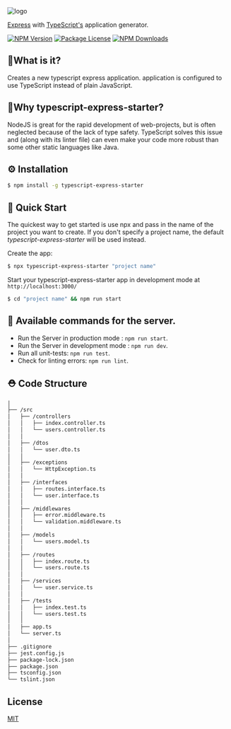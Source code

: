 <img alt='logo' src='https://github.com/ljlm0402/typescript-express-starter/raw/master/typescript-express-starter.jpg' border='0'>

[Express](https://www.npmjs.com/package/express) with [TypeScript's](https://www.npmjs.com/package/typescript) application generator.

<a href="https://www.npmjs.com/package/typescript-express-starter" target="_blank"><img src="https://img.shields.io/npm/v/typescript-express-starter.svg" alt="NPM Version" /></a>
<a href="https://www.npmjs.com/package/typescript-express-starter" target="_blank"><img src="https://img.shields.io/npm/l/typescript-express-starter.svg" alt="Package License" /></a>
<a href="https://www.npmjs.com/package/typescript-express-starter" target="_blank"><img src="https://img.shields.io/npm/dm/typescript-express-starter.svg" alt="NPM Downloads" /></a>

## 🧐What is it?

Creates a new typescript express application.
application is configured to use TypeScript instead of plain JavaScript. 

## 🤔Why typescript-express-starter?

NodeJS is great for the rapid development of web-projects, but is often neglected because of the lack of
type safety. TypeScript solves this issue and (along with its linter file) can even make your code
more robust than some other static languages like Java.

## ⚙️ Installation

```sh
$ npm install -g typescript-express-starter
```

## 🚀 Quick Start

The quickest way to get started is use npx and pass in the name of the project you want to create.
If you don't specify a project name, the default _typescript-express-starter_ will be used instead.

Create the app:

```bash
$ npx typescript-express-starter "project name"
```

Start your typescript-express-starter app in development mode at `http://localhost:3000/`

```bash
$ cd "project name" && npm run start
```

## 🎠 Available commands for the server.

- Run the Server in production mode : `npm run start`.
- Run the Server in development mode : `npm run dev`.
- Run all unit-tests: `npm run test`.
- Check for linting errors: `npm run lint`.

## ⛑ Code Structure

```bash
│
├── /src
│   ├── /controllers
│   │   ├── index.controller.ts
│   │   └── users.controller.ts
│   │
│   ├── /dtos
│   │   └── user.dto.ts
│   │
│   ├── /exceptions
│   │   └── HttpException.ts
│   │
│   ├── /interfaces
│   │   ├── routes.interface.ts
│   │   └── user.interface.ts
│   │
│   ├── /middlewares
│   │   ├── error.middleware.ts
│   │   └── validation.middleware.ts
│   │
│   ├── /models
│   │   └── users.model.ts
│   │
│   ├── /routes
│   │   ├── index.route.ts
│   │   └── users.route.ts
│   │
│   ├── /services
│   │   └── user.service.ts
│   │
│   ├── /tests
│   │   ├── index.test.ts
│   │   └── users.test.ts
│   │
│   ├── app.ts
│   └── server.ts
│
├── .gitignore
├── jest.config.js
├── package-lock.json
├── package.json
├── tsconfig.json
└── tslint.json
```

## License

[MIT](LICENSE)
